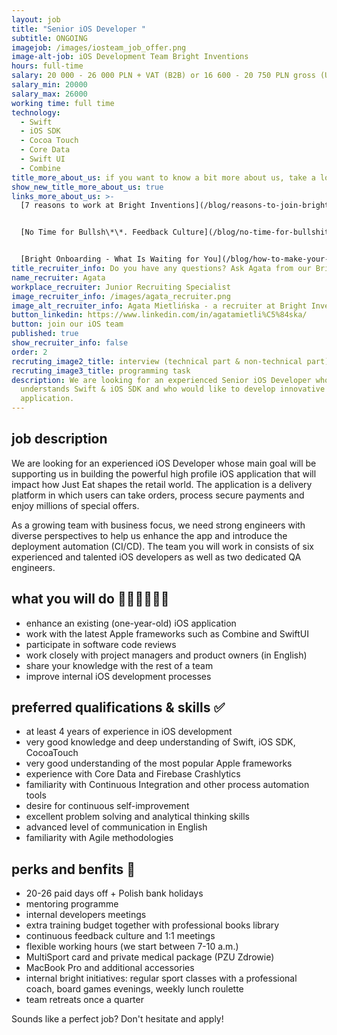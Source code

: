 ```yaml
---
layout: job
title: "Senior iOS Developer "
subtitle: ONGOING
imagejob: /images/iosteam_job_offer.png
image-alt-job: iOS Development Team Bright Inventions
hours: full-time
salary: 20 000 - 26 000 PLN + VAT (B2B) or 16 600 - 20 750 PLN gross (UoP)
salary_min: 20000
salary_max: 26000
working time: full time
technology:
  - Swift
  - iOS SDK
  - Cocoa Touch
  - Core Data
  - Swift UI
  - Combine
title_more_about_us: if you want to know a bit more about us, take a look below 🙋🏻‍♀️🙋🏻‍♂️
show_new_title_more_about_us: true
links_more_about_us: >-
  [7 reasons to work at Bright Inventions](/blog/reasons-to-join-bright)


  [No Time for Bullsh\*\*. Feedback Culture](/blog/no-time-for-bullshit-feedback-culture/)


  [Bright Onboarding - What Is Waiting for You](/blog/how-to-make-your-onboarding-bright)
title_recruiter_info: Do you have any questions? Ask Agata from our Bright team!
name_recruiter: Agata
workplace_recruiter: Junior Recruiting Specialist
image_recruiter_info: /images/agata_recruiter.png
image_alt_recruiter_info: Agata Mietlińska - a recruiter at Bright Inventions
button_linkedin: https://www.linkedin.com/in/agatamietli%C5%84ska/
button: join our iOS team
published: true
show_recruiter_info: false
order: 2
recruting_image2_title: interview (technical part & non-technical part)
recruting_image3_title: programming task
description: We are looking for an experienced Senior iOS Developer who
  understands Swift & iOS SDK and who would like to develop innovative iOS ePOS
  application.
---
```


## job description

We are looking for an experienced iOS Developer whose main goal will be supporting us in building the powerful high profile iOS application that will impact how Just Eat shapes the retail world. The application is a delivery platform in which users can take orders, process secure payments and enjoy millions of special offers. 

As a growing team with business focus, we need strong engineers with diverse perspectives to help us enhance  the app and introduce the deployment automation (CI/CD). The team you will work in consists of six experienced and talented iOS developers as well as two dedicated QA engineers.

## what you will do 👩🏻‍💻🧑🏻‍💻

* enhance an existing (one-year-old) iOS application
* work with the latest Apple frameworks such as Combine and SwiftUI
* participate in software code reviews
* work closely with project managers and product owners (in English)
* share your knowledge with the rest of a team
* improve internal iOS development processes

## preferred qualifications & skills ✅

* at least 4 years of experience in iOS development
* very good knowledge and deep understanding of Swift, iOS SDK, CocoaTouch
* very good understanding of the most popular Apple frameworks
* experience with Core Data and Firebase Crashlytics
* familiarity with Continuous Integration and other process automation tools
* desire for continuous self-improvement
* excellent problem solving and analytical thinking skills
* advanced level of communication in English
* familiarity with Agile methodologies


## perks and benfits 🙌

* 20-26 paid days off + Polish bank holidays
* mentoring programme
* internal developers meetings
* extra training budget together with professional books library
* continuous feedback culture and 1:1 meetings
* flexible working hours (we start between 7-10 a.m.)
* MultiSport card and private medical package (PZU Zdrowie)
* MacBook Pro and additional accessories
* internal bright initiatives: regular sport classes with a professional coach, board games evenings, weekly lunch roulette
* team retreats once a quarter

Sounds like a perfect job? Don't hesitate and apply! 
